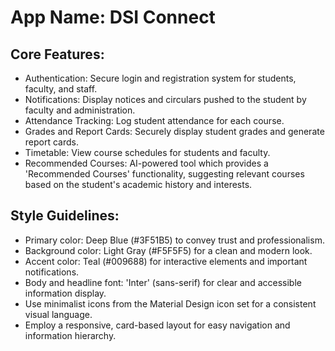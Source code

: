 # **App Name**: DSI Connect

## Core Features:

- Authentication: Secure login and registration system for students, faculty, and staff.
- Notifications: Display notices and circulars pushed to the student by faculty and administration.
- Attendance Tracking: Log student attendance for each course.
- Grades and Report Cards: Securely display student grades and generate report cards.
- Timetable: View course schedules for students and faculty.
- Recommended Courses: AI-powered tool which provides a 'Recommended Courses' functionality, suggesting relevant courses based on the student's academic history and interests.

## Style Guidelines:

- Primary color: Deep Blue (#3F51B5) to convey trust and professionalism.
- Background color: Light Gray (#F5F5F5) for a clean and modern look.
- Accent color: Teal (#009688) for interactive elements and important notifications.
- Body and headline font: 'Inter' (sans-serif) for clear and accessible information display.
- Use minimalist icons from the Material Design icon set for a consistent visual language.
- Employ a responsive, card-based layout for easy navigation and information hierarchy.